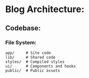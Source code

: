 # Blog Architecture:

## Codebase:

### File System:

```
app/     # Site code
lib/     # Shared code
styles/  # Compiled styles
ui/      # Components and hooks
public/  # Public assets
```
